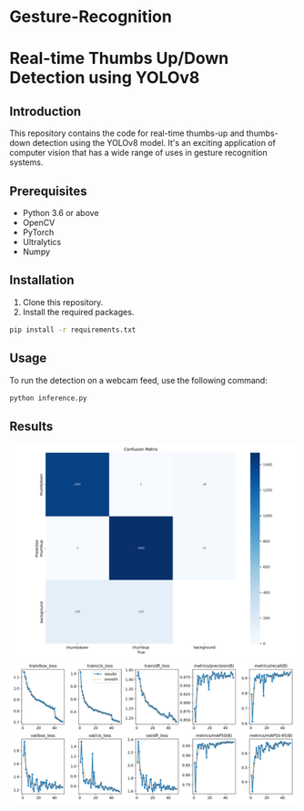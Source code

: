# Gesture-Recognition

# Real-time Thumbs Up/Down Detection using YOLOv8

## Introduction
This repository contains the code for real-time thumbs-up and thumbs-down detection using the YOLOv8 model. It's an exciting application of computer vision that has a wide range of uses in gesture recognition systems.

## Prerequisites
- Python 3.6 or above
- OpenCV
- PyTorch
- Ultralytics
- Numpy

## Installation
1. Clone this repository.
2. Install the required packages.

```bash
pip install -r requirements.txt
```
## Usage
To run the detection on a webcam feed, use the following command:
```bash
python inference.py
```

## Results
![Confusion Matrix](https://github.com/VibhuRaj01/Gesture-Recognition/blob/main/YOLO%20run/confusion_matrix.png)
![Loss Graph](https://github.com/VibhuRaj01/Gesture-Recognition/blob/main/YOLO%20run/results.png)
